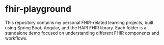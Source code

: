 # fhir-playground
This repository contains my personal FHIR-related learning projects, built using Spring Boot, Angular, and the HAPI FHIR library. Each folder is a standalone demo focused on understanding different FHIR components and workflows.
